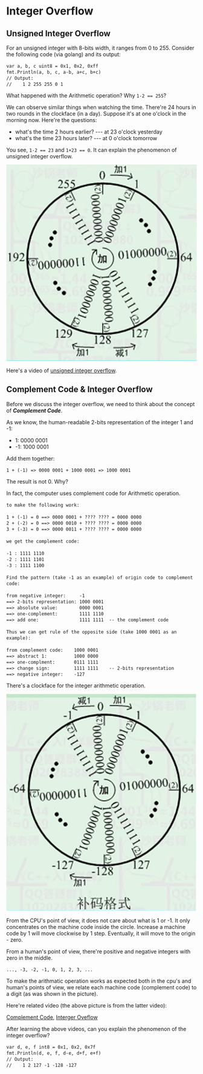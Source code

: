 # Integer Overflow

## Unsigned Integer Overflow

For an unsigned integer with 8-bits width, it
ranges from 0 to 255. Consider the following
code (via golang) and its output:

```golang
var a, b, c uint8 = 0x1, 0x2, 0xff
fmt.Println(a, b, c, a-b, a+c, b+c)
// Output:
//    1 2 255 255 0 1
```

What happened with the Arithmetic operation?
Why `1-2 == 255`?

We can observe similar things when watching the time.
There're 24 hours in two rounds in the clockface (in a day).
Suppose it's at one o'clock in the morning now.
Here're the questions:

* what's the time 2 hours earlier? --- at 23 o'clock yesterday
* what's the time 23 hours later?  --- at 0 o'clock tomorrow

You see, `1-2 == 23` and `1+23 == 0`. It can explain
the phenomenon of unsigned integer overflow.

![unsigned integer clockface][unsigned integer clockface]

Here's a video of [unsigned integer overflow][unsigned integer overflow].

## Complement Code & Integer Overflow

Before we discuss the integer overflow, we need to think about
the concept of ***Complement Code***.

As we know, the human-readable 2-bits representation of the integer 1 and -1:

* 1:  0000 0001
* -1: 1000 0001

Add them together:

```golang
1 + (-1) => 0000 0001 + 1000 0001 => 1000 0001
```

The result is not 0. Why?

In fact, the computer uses complement code for Arithmetic operation.

```golang
to make the following work:

1 + (-1) = 0 ==> 0000 0001 + ???? ???? = 0000 0000
2 + (-2) = 0 ==> 0000 0010 + ???? ???? = 0000 0000
3 + (-3) = 0 ==> 0000 0011 + ???? ???? = 0000 0000

we get the complement code:

-1 : 1111 1110
-2 : 1111 1101
-3 : 1111 1100

Find the pattern (take -1 as an example) of origin code to complement code:

from negative integer:     -1
==> 2-bits representation: 1000 0001
==> absolute value:        0000 0001
==> one-complement:        1111 1110
==> add one:               1111 1111  -- the complement code

Thus we can get rule of the opposite side (take 1000 0001 as an example):

from complement code:    1000 0001
==> abstract 1:          1000 0000
==> one-complment:       0111 1111
==> change sign:         1111 1111    -- 2-bits representation
==> negative integer:    -127

```

There's a clockface for the integer arithmetic operation.

![integer clockface][integer_clockface]

From the CPU's point of view, it does not care
about what is 1 or -1. It only concentrates on
the machine code inside the circle. Increase
a machine code by 1 will move clockwise by 1 step.
Eventually, it will move to the origin - zero.

From a human's point of view, there're positive and
negative integers with zero in the middle.

```golang
..., -3, -2, -1, 0, 1, 2, 3, ...
```

To make the arithmatic operation works as expected
both in the cpu's and human's points of view,
we relate each machine code (complement code) to a digit
(as was shown in the picture).

Here're related video (the above picture is from the latter video):

[Complement Code][Complement Code],
[Interger Oveflow][integer overflow]

After learning the above videos, can you explain
the phenomenon of the integer overflow?

```golang
var d, e, f int8 = 0x1, 0x2, 0x7f
fmt.Println(d, e, f, d-e, d+f, e+f)
// Output:
//    1 2 127 -1 -128 -127
```

[unsigned integer overflow]: https://www.bilibili.com/video/BV1kA4y1Z77h?spm_id_from=333.999.0.0&vd_source=db99336273bc60b960a922e981c6b9d0
[Complement Code]: https://www.bilibili.com/video/BV16U4y1t7LD?spm_id_from=333.999.0.0&vd_source=db99336273bc60b960a922e981c6b9d0
[integer overflow]: https://www.bilibili.com/video/BV1P541197N2?spm_id_from=333.999.0.0&vd_source=db99336273bc60b960a922e981c6b9d0
[integer_clockface]: ../../pics/programming/integerclockface.png
[unsigned integer clockface]: ../../pics/programming/unsignedintegerclockface.png
